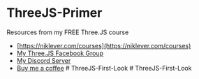 # ThreeJS-Primer
Resources from my FREE Three.JS course

- [https://niklever.com/courses](https://niklever.com/courses)
- [My Three.JS Facebook Group](https://www.facebook.com/groups/nikthreejs )
- [My Discord Server](https://discord.gg/Z2ywNjPejv )
- [Buy me a coffee](https://ko-fi.com/niklever)
#   T h r e e J S - F i r s t - L o o k  
 #   T h r e e J S - F i r s t - L o o k  
 